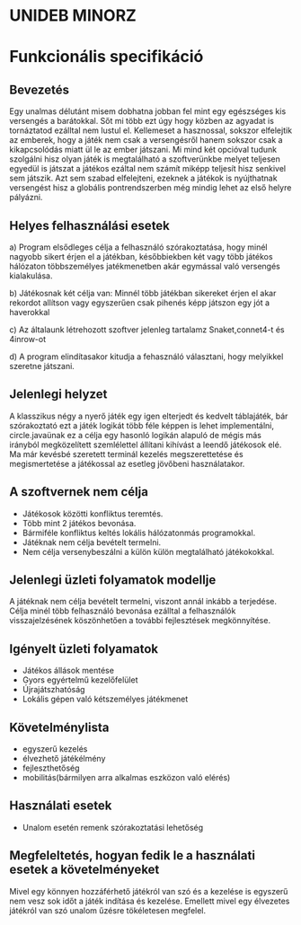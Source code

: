 # UNIDEB MINORZ
# Funkcionális specifikáció

## Bevezetés

Egy unalmas délutánt misem dobhatna jobban fel mint egy egészséges kis versengés a barátokkal. Sőt mi több ezt úgy
hogy közben az agyadat is tornáztatod ezálltal nem lustul el. Kellemeset a hasznossal, sokszor elfelejtik az emberek, 
hogy a játék nem csak a versengésről hanem sokszor csak a kikapcsolódás miatt ül le az ember játszani.
Mi mind két opcióval tudunk szolgálni hisz olyan játék is megtalálható a szoftverünkbe melyet teljesen egyedül is 
játszat a játékos ezáltal nem számít miképp teljesít hisz senkivel sem játszik. Azt sem szabad elfelejteni, ezeknek a játékok is 
nyújthatnak versengést hisz a globális pontrendszerben még mindig lehet az első helyre pályázni.

## Helyes felhasználási esetek

a) Program elsődleges célja a felhasználó szórakoztatása, hogy
minél nagyobb sikert érjen el a játékban, későbbiekben két
vagy több játékos hálózaton többszemélyes jatékmenetben
akár egymással való versengés kialakulása.

b) Játékosnak két célja van: Minnél több játékban sikereket érjen el akar rekordot allítson vagy egyszerűen csak pihenés képp 
   játszon egy jót a haverokkal

c) Az általaunk létrehozott szoftver jelenleg tartalamz Snaket,connet4-t és 4inrow-ot

d) A program elindítasakor kitudja a fehasználó választani, hogy melyikkel szeretne játszani.



## Jelenlegi helyzet

A klasszikus négy a nyerő játék egy igen elterjedt és kedvelt táblajáték, bár szórakoztató ezt a játék logikát
több féle képpen is lehet implementálni, circle.javaünak ez a célja egy hasonló logikán alapuló
de mégis más irányból megközelített szemlélettel állítani kihívást a leendő játékosok elé.
Ma már kevésbé szeretett terminál kezelés megszerettetése és megismertetése a játékossal az esetleg jövőbeni 
használatakor.


## A szoftvernek nem célja

- Játékosok közötti konfliktus teremtés.
- Több mint 2 játékos bevonása.
- Bármiféle konfliktus keltés lokális hálózatonmás programokkal.
- Játéknak nem célja bevételt termelni.
- Nem célja versenybeszálni a külön külön megtalálható játékokokkal.

## Jelenlegi üzleti folyamatok modellje

A játéknak nem célja bevételt termelni, viszont annál inkább a terjedése. Célja minél több felhasználó bevonása
ezálltal a felhasználók visszajelzésének köszönhetően a további fejlesztések megkönnyítése.

## Igényelt üzleti folyamatok

- Játékos állások mentése
- Gyors egyértelmű kezelőfelület
- Újrajátszhatóság
- Lokális gépen való kétszemélyes játékmenet

## Követelménylista

* egyszerű kezelés
* élvezhető játékélmény
* fejleszthetőség
* mobilitás(bármilyen arra alkalmas eszközon való elérés)

## Használati esetek

* Unalom esetén remenk szórakoztatási lehetőség 


## Megfeleltetés, hogyan fedik le a használati esetek a követelményeket

 Mivel egy könnyen hozzáférhető játékról van szó és a kezelése is egyszerű nem vesz sok időt a játék
 indítása és kezelése. Emellett mivel egy élvezetes játékról van szó unalom űzésre tökéletesen megfelel.
